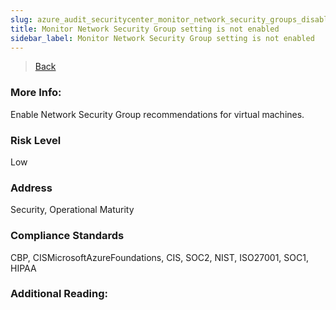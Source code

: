 ```yaml
---
slug: azure_audit_securitycenter_monitor_network_security_groups_disabled
title: Monitor Network Security Group setting is not enabled
sidebar_label: Monitor Network Security Group setting is not enabled
---
```

> [Back](../../azuresecuritycenteraudit)

### More Info:
Enable Network Security Group recommendations for virtual machines.

### Risk Level
Low

### Address
Security, Operational Maturity

### Compliance Standards
CBP, CISMicrosoftAzureFoundations, CIS, SOC2, NIST, ISO27001, SOC1, HIPAA

### Additional Reading:
